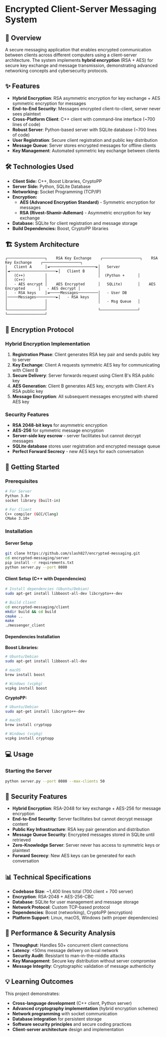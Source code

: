 # Encrypted Client-Server Messaging System

## 🎯 Overview
A secure messaging application that enables encrypted communication between clients across different computers using a client-server architecture. The system implements **hybrid encryption** (RSA + AES) for secure key exchange and message transmission, demonstrating advanced networking concepts and cybersecurity protocols.

## ✨ Features
- **Hybrid Encryption**: RSA asymmetric encryption for key exchange + AES symmetric encryption for messages
- **End-to-End Security**: Messages encrypted client-to-client, server never sees plaintext
- **Cross-Platform Client**: C++ client with command-line interface (~700 lines of code)
- **Robust Server**: Python-based server with SQLite database (~700 lines of code)
- **User Registration**: Secure client registration and public key distribution
- **Message Queue**: Server stores encrypted messages for offline clients
- **Key Management**: Automated symmetric key exchange between clients

## 🛠️ Technologies Used
- **Client Side:** C++, Boost Libraries, CryptoPP
- **Server Side:** Python, SQLite Database
- **Networking:** Socket Programming (TCP/IP)
- **Encryption:** 
  - **AES (Advanced Encryption Standard)** - Symmetric encryption for messages
  - **RSA (Rivest-Shamir-Adleman)** - Asymmetric encryption for key exchange
- **Database:** SQLite for client registration and message storage
- **Build Dependencies:** Boost, CryptoPP libraries

## 🏗️ System Architecture

```
┌─────────────────┐    RSA Key Exchange    ┌─────────────────┐    RSA Key Exchange    ┌─────────────────┐
│   Client A      │◄─────────────────────►│   Server        │◄─────────────────────►│   Client B      │
│   (C++)         │                       │  (Python +      │                       │   (C++)         │
│   - AES encrypt │    AES Encrypted      │   SQLite)       │    AES Encrypted      │   - AES decrypt │
│   - RSA keys    │◄─────Messages─────────│   - User DB     │─────Messages─────────►│   - RSA keys    │
│                 │                       │   - Msg Queue   │                       │                 │
└─────────────────┘                       └─────────────────┘                       └─────────────────┘
```

## 🔐 Encryption Protocol

### Hybrid Encryption Implementation
1. **Registration Phase**: Client generates RSA key pair and sends public key to server
2. **Key Exchange**: Client A requests symmetric AES key for communicating with Client B
3. **Secure Delivery**: Server forwards request using Client B's RSA public key
4. **AES Generation**: Client B generates AES key, encrypts with Client A's RSA public key
5. **Message Encryption**: All subsequent messages encrypted with shared AES key

### Security Features
- **RSA 2048-bit keys** for asymmetric encryption
- **AES-256** for symmetric message encryption  
- **Server-side key escrow** - server facilitates but cannot decrypt messages
- **SQLite database** stores user registration and encrypted message queue
- **Perfect Forward Secrecy** - new AES keys for each conversation

## 🚀 Getting Started

### Prerequisites
```bash
# For Server
Python 3.8+
socket library (built-in)

# For Client
C++ compiler (GCC/Clang)
CMake 3.10+
```

### Installation

#### Server Setup
```bash
git clone https://github.com/slash827/encrypted-messaging.git
cd encrypted-messaging/server
pip install -r requirements.txt
python server.py --port 8080
```

#### Client Setup (C++ with Dependencies)
```bash
# Install dependencies (Ubuntu/Debian)
sudo apt-get install libboost-all-dev libcrypto++-dev

# Build client
cd encrypted-messaging/client
mkdir build && cd build
cmake ..
make
./messenger_client
```

#### Dependencies Installation
**Boost Libraries:**
```bash
# Ubuntu/Debian
sudo apt-get install libboost-all-dev

# macOS
brew install boost

# Windows (vcpkg)
vcpkg install boost
```

**CryptoPP:**
```bash
# Ubuntu/Debian  
sudo apt-get install libcrypto++-dev

# macOS
brew install cryptopp

# Windows (vcpkg)
vcpkg install cryptopp
```

## 💻 Usage

### Starting the Server
```bash
python server.py --port 8080 --max-clients 50
```

## 🔐 Security Features
- **Hybrid Encryption**: RSA-2048 for key exchange + AES-256 for message encryption
- **End-to-End Security**: Server facilitates but cannot decrypt message content
- **Public Key Infrastructure**: RSA key pair generation and distribution
- **Message Queue Security**: Encrypted messages stored in SQLite until retrieved
- **Zero-Knowledge Server**: Server never has access to symmetric keys or plaintext
- **Forward Secrecy**: New AES keys can be generated for each conversation


## 📊 Technical Specifications
- **Codebase Size**: ~1,400 lines total (700 client + 700 server)
- **Encryption**: RSA-2048 + AES-256-CBC
- **Database**: SQLite for user management and message storage
- **Network Protocol**: Custom TCP-based protocol
- **Dependencies**: Boost (networking), CryptoPP (encryption)
- **Platform Support**: Linux, macOS, Windows (with proper dependencies)


## 🚀 Performance & Security Analysis
- **Throughput**: Handles 50+ concurrent client connections
- **Latency**: <50ms message delivery on local network
- **Security Audit**: Resistant to man-in-the-middle attacks
- **Key Management**: Secure key distribution without server compromise
- **Message Integrity**: Cryptographic validation of message authenticity

## 💡 Learning Outcomes
This project demonstrates:
- **Cross-language development** (C++ client, Python server)
- **Advanced cryptography implementation** (hybrid encryption schemes)
- **Network programming** with socket communication
- **Database integration** for persistent storage
- **Software security principles** and secure coding practices
- **Client-server architecture** design and implementation
